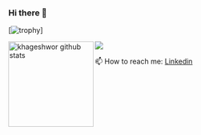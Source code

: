 ### Hi there 👋

[![trophy](https://github-profile-trophy.vercel.app/?username=khageshwor&theme=onedark)]
<div>
  <img height="170" align="left" src="https://github-readme-stats.vercel.app/api?username=khageshwor&show_icons=true&theme=radical" alt="khageshwor github stats" />
  <img src="https://github-readme-stats.vercel.app/api/top-langs/?username=khageshwor&layout=compact" />
</div>


📫 How to reach me: [Linkedin](https://www.linkedin.com/in/khageshwor-joshi-orion-6917501a9/)
<!--
**khageshwor/khageshwor** is a ✨ _special_ ✨ repository because its `README.md` (this file) appears on your GitHub profile.

Here are some ideas to get you started:

- 🔭 I’m currently working on ...
- 🌱 I’m currently learning ...
- 👯 I’m looking to collaborate on ...
- 🤔 I’m looking for help with ...
- 💬 Ask me about ...
- 📫 How to reach me: ...
- 😄 Pronouns: ...
- ⚡ Fun fact: ...
-->
